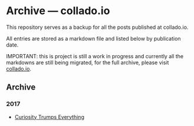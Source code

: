 # Archive — collado.io

This repository serves as a backup for all the posts published at collado.io.

All entries are stored as a markdown file and listed below by publication date.

IMPORTANT: this is project is still a work in progress and currently all the markdowns are still being migrated, for the full archive, please visit [collado.io](https://collado.io).

## Archive
### 2017
* [Curiosity Trumps Everything](posts/2017/curiosity.md)
